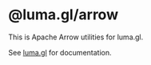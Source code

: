 # @luma.gl/arrow

This is Apache Arrow utilities for luma.gl.

See [luma.gl](http://luma.gl) for documentation.
